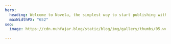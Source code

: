 ```yaml
---
hero:
  heading: Welcome to Novela, the simplest way to start publishing with Hugo.
  maxWidthPX: "652"
seo:
  image: https://cdn.muhfajar.blog/static/blog/img/gallery/thumbs/05.webp

---
```

